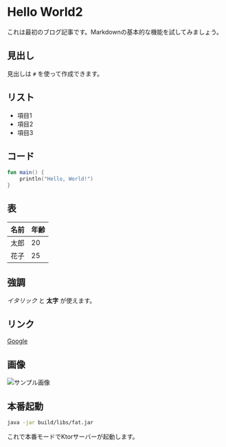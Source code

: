 # Hello World2

これは最初のブログ記事です。Markdownの基本的な機能を試してみましょう。

## 見出し

見出しは `#` を使って作成できます。

## リスト

- 項目1
- 項目2
- 項目3

## コード

```kotlin
fun main() {
    println("Hello, World!")
}
```

## 表

| 名前 | 年齢 |
|------|------|
| 太郎 | 20   |
| 花子 | 25   |

## 強調

*イタリック* と **太字** が使えます。

## リンク

[Google](https://www.google.com)

## 画像

![サンプル画像](https://picsum.photos/200/300) 

## 本番起動

```bash
java -jar build/libs/fat.jar
```

これで本番モードでKtorサーバーが起動します。